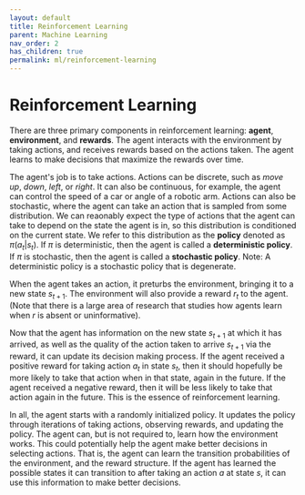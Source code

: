 ```yaml
---
layout: default
title: Reinforcement Learning
parent: Machine Learning
nav_order: 2
has_children: true
permalink: ml/reinforcement-learning
---
```


# Reinforcement Learning

There are three primary components in reinforcement learning: **agent**, **environment**, and **rewards**. The agent interacts with the environment by taking actions, and receives rewards based on the actions taken. The agent learns to make decisions that maximize the rewards over time.

The agent's job is to take actions. Actions can be discrete, such as *move up*, *down*, *left*, or *right*. It can also be continuous, for example, the agent can control the speed of a car or angle of a robotic arm. Actions can also be stochastic, where the agent can take an action that is sampled from some distribution. We can reaonably expect the type of actions that the agent can take to depend on the state the agent is in, so this distribution is conditioned on the current state. We refer to this distribution as the **policy** denoted as $\pi(a_t \vert s_t)$. If $\pi$ is deterministic, then the agent is called a **deterministic policy**. If $\pi$ is stochastic, then the agent is called a **stochastic policy**. Note: A deterministic policy is a stochastic policy that is degenerate.

When the agent takes an action, it preturbs the environment, bringing it to a new state $s_{t+1}$. The environment will also provide a reward $r_{t}$ to the agent. (Note that there is a large area of research that studies how agents learn when $r$ is absent or uninformative). 

Now that the agent has information on the new state $s_{t+1}$ at which it has arrived, as well as the quality of the action taken to arrive $s_{t+1}$ via the reward, it can update its decision making process. If the agent received a positive reward for taking action $a_t$ in state $s_t$, then it should hopefully be more likely to take that action when in that state, again in the future. If the agent received a negative reward, then it will be less likely to take that action again in the future. This is the essence of reinforcement learning.

In all, the agent starts with a randomly initialized policy. It updates the policy through iterations of taking actions, observing rewards, and updating the policy. The agent can, but is not required to, learn how the environment works. This could potentially help the agent make better decisions in selecting actions. That is, the agent can learn the transition probabilities of the environment, and the reward structure. If the agent has learned the possible states it can transition to after taking an action $a$ at state $s$, it can use this information to make better decisions.